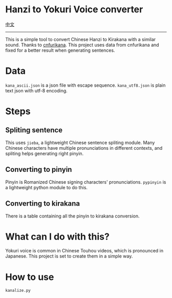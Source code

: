 # Hanzi to Yokuri Voice converter
[中文](README_zhcn.md)
***
This is a simple tool to convert Chinese Hanzi to Kirakana with a similar sound.
Thanks to [cnfurikana](https://github.com/Gleiphir/cnfurikana/). This project uses data from cnfurikana and fixed for a better result when generating sentences.

# Data
`kana_ascii.json` is a json file with escape sequence. `kana_utf8.json` is plain text json with utf-8 encoding.

# Steps
## Spliting sentence
This uses `jieba`, a lightweight Chinese sentence spliting module. Many Chinese characters have multiple pronunciations in different contexts, and spliting helps generating right pinyin.
## Converting to pinyin
Pinyin is Romanized Chinese signing characters' pronunciations. `pypinyin` is a lightweight python module to do this.
## Converting to kirakana
There is a table containing all the pinyin to kirakana conversion.

# What can I do with this?
Yokuri voice is common in Chinese Touhou videos, which is pronounced in Japanese. This project is set to create them in a simple way.

# How to use
`kanalize.py`